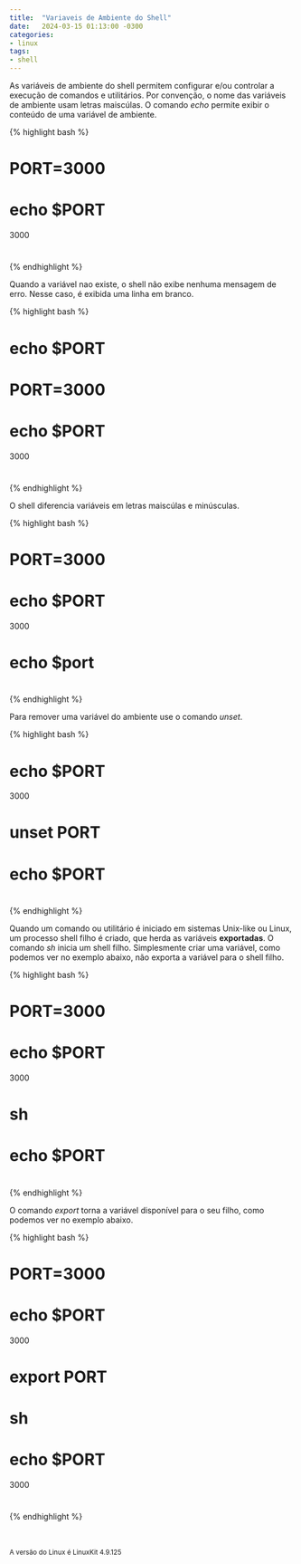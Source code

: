 ```yaml
---
title:  "Variaveis de Ambiente do Shell"
date:   2024-03-15 01:13:00 -0300
categories:
- linux
tags:
- shell 
---
```

As variáveis de ambiente do shell permitem configurar e/ou controlar a execução de comandos e utilitários. Por convenção, o nome das variáveis de ambiente usam letras maiscúlas. O comando *echo* permite exibir o conteúdo de uma variável de ambiente.

{% highlight bash %}
# PORT=3000
# echo $PORT
3000
# 
{% endhighlight %}

Quando a variável nao existe, o shell não exibe nenhuma mensagem de erro. Nesse caso, é exibida uma linha em branco.

{% highlight bash %}
# echo $PORT

# PORT=3000
# echo $PORT
3000
# 
{% endhighlight %}

O shell diferencia variáveis em letras maiscúlas e minúsculas.

{% highlight bash %}
# PORT=3000
# echo $PORT
3000
# echo $port

#
{% endhighlight %}

Para remover uma variável do ambiente use o comando *unset*.

{% highlight bash %}
# echo $PORT
3000
# unset PORT
# echo $PORT

# 
{% endhighlight %}

Quando um comando ou utilitário é iniciado em sistemas Unix-like ou Linux, um processo shell filho é criado, que herda as variáveis **exportadas**. O comando *sh* inicia um shell filho. Simplesmente criar uma variável, como podemos ver no exemplo abaixo, não exporta a variável para o shell filho.  

{% highlight bash %}
# PORT=3000
# echo $PORT
3000
# sh
# echo $PORT

# 
{% endhighlight %}

O comando *export* torna a variável disponível para o seu filho, como podemos ver no exemplo abaixo. 

{% highlight bash %}
# PORT=3000
# echo $PORT
3000
# export PORT
# sh
# echo $PORT
3000
# 
{% endhighlight %}

<br><br>
<sup> 
A versão do Linux é LinuxKit 4.9.125
</sup>
